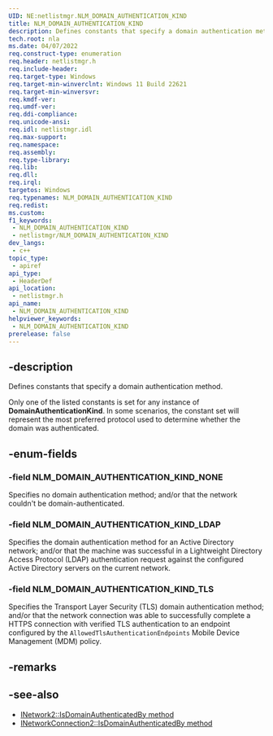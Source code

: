```yaml
---
UID: NE:netlistmgr.NLM_DOMAIN_AUTHENTICATION_KIND
title: NLM_DOMAIN_AUTHENTICATION_KIND
description: Defines constants that specify a domain authentication method.
tech.root: nla
ms.date: 04/07/2022
req.construct-type: enumeration
req.header: netlistmgr.h
req.include-header: 
req.target-type: Windows
req.target-min-winverclnt: Windows 11 Build 22621
req.target-min-winversvr: 
req.kmdf-ver: 
req.umdf-ver: 
req.ddi-compliance: 
req.unicode-ansi: 
req.idl: netlistmgr.idl
req.max-support: 
req.namespace: 
req.assembly: 
req.type-library: 
req.lib: 
req.dll: 
req.irql: 
targetos: Windows
req.typenames: NLM_DOMAIN_AUTHENTICATION_KIND
req.redist: 
ms.custom: 
f1_keywords:
 - NLM_DOMAIN_AUTHENTICATION_KIND
 - netlistmgr/NLM_DOMAIN_AUTHENTICATION_KIND
dev_langs:
 - c++
topic_type:
 - apiref
api_type:
 - HeaderDef
api_location:
 - netlistmgr.h
api_name:
 - NLM_DOMAIN_AUTHENTICATION_KIND
helpviewer_keywords:
 - NLM_DOMAIN_AUTHENTICATION_KIND
prerelease: false
---
```


## -description

Defines constants that specify a domain authentication method.

Only one of the listed constants is set for any instance of **DomainAuthenticationKind**. In some scenarios, the constant set will represent the most preferred protocol used to determine whether the domain was authenticated.

## -enum-fields

### -field NLM_DOMAIN_AUTHENTICATION_KIND_NONE

Specifies no domain authentication method; and/or that the network couldn't be domain-authenticated.

### -field NLM_DOMAIN_AUTHENTICATION_KIND_LDAP

Specifies the domain authentication method for an Active Directory network; and/or that the machine was successful in a Lightweight Directory Access Protocol (LDAP) authentication request against the configured Active Directory servers on the current network.

### -field NLM_DOMAIN_AUTHENTICATION_KIND_TLS

Specifies the Transport Layer Security (TLS) domain authentication method; and/or that the network connection was able to successfully complete a HTTPS connection with verified TLS authentication to an endpoint configured by the `AllowedTlsAuthenticationEndpoints` Mobile Device Management (MDM) policy.

## -remarks

## -see-also

* [INetwork2::IsDomainAuthenticatedBy method](nf-netlistmgr-inetwork2-isdomainauthenticatedby.md)
* [INetworkConnection2::IsDomainAuthenticatedBy method](nf-netlistmgr-inetworkconnection2-isdomainauthenticatedby.md)
